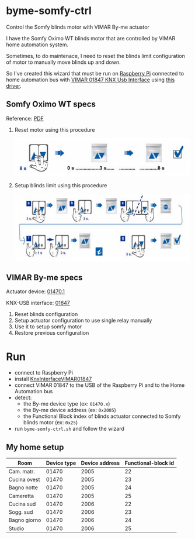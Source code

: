 # byme-somfy-ctrl

Control the Somfy blinds motor with VIMAR By-me actuator

I have the Somfy Oximo WT blinds motor that are controlled by VIMAR home automation system.

Sometimes, to do maintenace, I need to reset the blinds limit configuration of motor to manually move blinds up and down.

So I've created this wizard that must be run on [Raspberry Pi](https://www.raspberrypi.org/) connected to home automation bus with [VIMAR 01847 KNX Usb Interface](https://www.vimar.com/it/it/catalog/product/index/code/01993) using [this driver](https://github.com/giursino/KnxInterfaceVIMAR01847).

## Somfy Oximo WT specs

Reference: [PDF](doc/oximo50_wt_im_it06.pdf)

1. Reset motor using this procedure

   ![reset procedure](doc/reset.png)
   
2. Setup blinds limit using this procedure

   ![setup limit procedure](doc/limit.png)
   
## VIMAR By-me specs

Actuator device: [01470.1](https://www.vimar.com/it/it/catalog/product/index/code/01470.1)

KNX-USB interface: [01847](https://www.vimar.com/it/it/catalog/product/index/code/01993)

1. Reset blinds configuration
2. Setup actuator configuration to use single relay manually
3. Use it to setup somfy motor
4. Restore previous configuration

# Run

* connect to Raspberry Pi
* install [KnxInterfaceVIMAR01847](https://github.com/giursino/KnxInterfaceVIMAR01847)
* connect VIMAR 01847 to the USB of the Raspberry Pi and to the Home Automation bus
* detect:
  * the By-me device type (ex: `01470.x`)
  * the By-me device address (ex: `0x2005`)
  * the Functional Block index of blinds actuator connected to Somfy blinds motor (ex: `0x25`)
* run `byme-somfy-ctrl.sh` and follow the wizard

## My home setup

Room         | Device type | Device address  | Functional-block id
-------------|-------------|-----------------|--------------------
Cam. matr.   | 01470       | 2005            | 22
Cucina ovest | 01470       | 2005            | 23
Bagno notte  | 01470       | 2005            | 24
Cameretta    | 01470       | 2005            | 25
Cucina sud   | 01470       | 2006            | 22
Sogg. sud    | 01470       | 2006            | 23
Bagno giorno | 01470       | 2006            | 24
Studio       | 01470       | 2006            | 25
